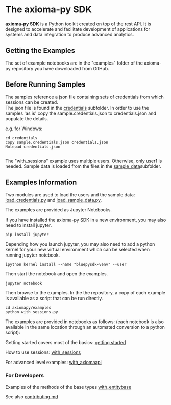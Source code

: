 # The axioma-py SDK

**axioma-py SDK** is a Python toolkit created on top of the rest API.
It is designed to accelerate and facilitate development of applications for systems and data integration to produce advanced analytics.

## Getting the Examples

The set of example notebooks are in the "examples" folder of the axioma-py repository you have downloaded from GitHub.


## Before Running Samples


The samples reference a json file containing sets of credentials from which sessions can be created.  
The json file is found in the [credentials](./credentials) subfolder.  In order to use the samples 'as is' copy the sample.credentials.json to credentials.json and populate the details.  

e.g. for Windows:

```
cd credentials
copy sample.credentials.json credentials.json
Notepad credentials.json


```

The "with_sessions" example uses multiple users. Otherwise, only user1 is needed.
Sample data is loaded from the files in the [sample_data](sample_data)subfolder.


## Examples Information

Two modules are used to load the users and the sample data: [load_credentials.py](load_credentials.py) and [load_sample_data.py](load_sample_data.py).  

The examples are provided as Jupyter Notebooks. 

If you have installed the axioma-py SDK in a new environment, you may also need to install jupyter.

```
pip install jupyter
```

Depending how you launch jupyter, you may also need to add a python kernel for your new virtual environment which can be selected when running jupyter notebook.
```
ipython kernel install --name "bluepysdk-venv" --user
```

Then start the notebook and open the examples.

```
jupyter notebook
```

Then browse to the examples.
In the the repository, a copy of each example is available as a script that can be run directly.


```
cd axiomapy/examples
python with_sessions.py
```


The examples are provided in notebooks as follows: 
(each notebook is also available in the same location through an automated conversion to a python script):

Getting started covers most of the basics: [getting started](./getting_started.ipynb)

How to use sessions: [with_sessions](./with_sessions.ipynb)

For advanced level examples: [with_axiomaapi](./with_axiomaapi.ipynb)


### For Developers

Examples of the methods of the base types [with_entitybase](./with_entitybase.ipynb)

See also [contributing.md](../../CONTRIBUTING.md)
